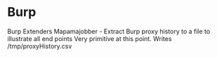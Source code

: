 # Burp
Burp Extenders
Mapamajobber - Extract Burp proxy history to a file to illustrate all end points
  Very primitive at this point. Writes /tmp/proxyHistory.csv
